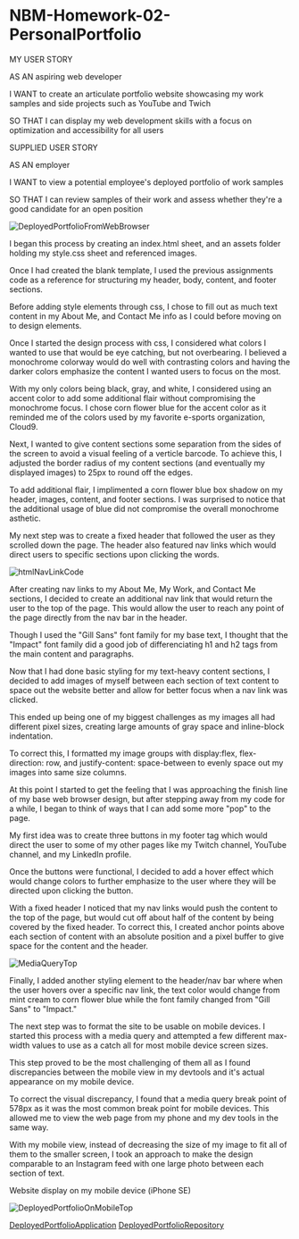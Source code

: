 # NBM-Homework-02-PersonalPortfolio

MY USER STORY


AS AN aspiring web developer

I WANT to create an articulate portfolio website showcasing my work samples and side projects such as YouTube and Twich

SO THAT I can display my web development skills with a focus on optimization and accessibility for all users

SUPPLIED USER STORY

AS AN employer

I WANT to view a potential employee's deployed portfolio of work samples

SO THAT I can review samples of their work and assess whether they're a good candidate for an open position

![DeployedPortfolioFromWebBrowser](./assets/images/portfolio-web-browser-view.png "Deployed Page from Web Browser")

I began this process by creating an index.html sheet, and an assets folder holding my style.css sheet and referenced images.

Once I had created the blank template, I used the previous assignments code as a reference for structuring my header, body, content, and footer sections.

Before adding style elements through css, I chose to fill out as much text content in my About Me, and Contact Me info as I could before moving on to design elements.

Once I started the design process with css, I considered what colors I wanted to use that would be eye catching, but not overbearing. I believed a monochrome colorway would do well with contrasting colors and having the darker colors emphasize the content I wanted users to focus on the most. 

With my only colors being black, gray, and white, I considered using an accent color to add some additional flair without compromising the monochrome focus. I chose corn flower blue for the accent color as it reminded me of the colors used by my favorite e-sports organization, Cloud9.

Next, I wanted to give content sections some separation from the sides of the screen to avoid a visual feeling of a verticle barcode. To achieve this, I adjusted the border radius of my content sections (and eventually my displayed images) to 25px to round off the edges. 

To add additional flair, I implimented a corn flower blue box shadow on my header, images, content, and footer sections. I was surprised to notice that the additional usage of blue did not compromise the overall monochrome asthetic. 

My next step was to create a fixed header that followed the user as they scrolled down the page. The header also featured nav links which would direct users to specific sections upon clicking the words. 

![htmlNavLinkCode](./assets/images/html-code-top.PNG "indext.html code for my header nav links")

After creating nav links to my About Me, My Work, and Contact Me sections, I decided to create an additional nav link that would return the user to the top of the page. This would allow the user to reach any point of the page directly from the nav bar in the header. 

Though I used the "Gill Sans" font family for my base text, I thought that the "Impact" font family did a good job of differenciating h1 and h2 tags from the main content and paragraphs.

Now that I had done basic styling for my text-heavy content sections, I decided to add images of myself between each section of text content to space out the website better and allow for better focus when a nav link was clicked. 

This ended up being one of my biggest challenges as my images all had different pixel sizes, creating large amounts of gray space and inline-block indentation. 

To correct this, I formatted my image groups with display:flex, flex-direction: row, and justify-content: space-between to evenly space out my images into same size columns. 

At this point I started to get the feeling that I was approaching the finish line of my base web browser design, but after stepping away from my code for a while, I began to think of ways that I can add some more "pop" to the page.

My first idea was to create three buttons in my footer tag which would direct the user to some of my other pages like my Twitch channel, YouTube channel, and my LinkedIn profile. 

Once the buttons were functional, I decided to add a hover effect which would change colors to further emphasize to the user where they will be directed upon clicking the button. 

With a fixed header I noticed that my nav links would push the content to the top of the page, but would cut off about half of the content by being covered by the fixed header. To correct this, I created anchor points above each section of content with an absolute position and a pixel buffer to give space for the content and the header.

![MediaQueryTop](./assets/images/media-query-top.PNG "Beginning of my media query and it's max screen width parameters")

Finally, I added another styling element to the header/nav bar where when the user hovers over a specific nav link, the text color would change from mint cream to corn flower blue while the font family changed from "Gill Sans" to "Impact."

The next step was to format the site to be usable on mobile devices. I started this process with a media query and attempted a few different max-width values to use as a catch all for most mobile device screen sizes. 

This step proved to be the most challenging of them all as I found discrepancies between the mobile view in my devtools and it's actual appearance on my mobile device. 

To correct the visual discrepancy, I found that a media query break point of 578px as it was the most common break point for mobile devices. This allowed me to view the web page from my phone and my dev tools in the same way.

With my mobile view, instead of decreasing the size of my image to fit all of them to the smaller screen, I took an approach to make the design comparable to an Instagram feed with one large photo between each section of text.

Website display on my mobile device (iPhone SE)

![DeployedPortfolioOnMobileTop](./assets/images/portfolio-mobile-view.png "Full Mobile View")




[DeployedPortfolioApplication](https://nathanmilburn.github.io/NBM-Homework-02-PersonalPortfolio/)
[DeployedPortfolioRepository](https://github.com/NathanMilburn/NBM-Homework-02-PersonalPortfolio.git)